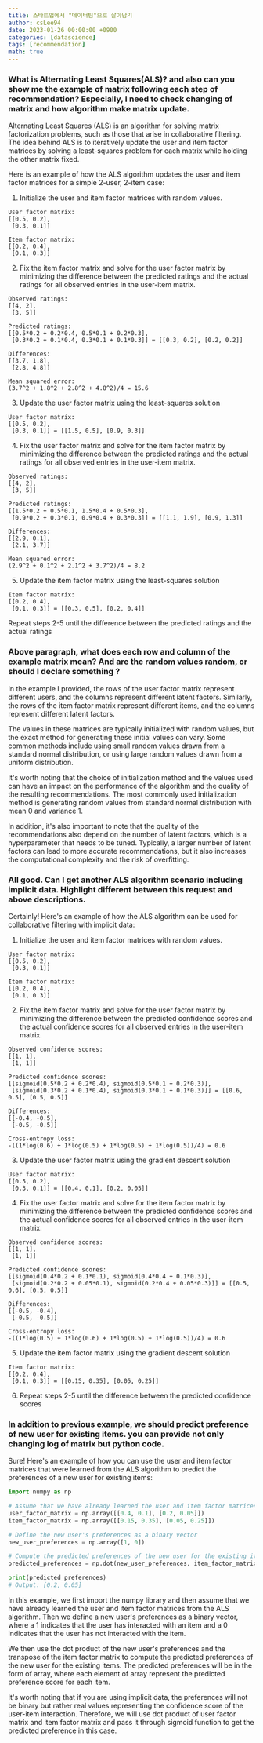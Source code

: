 ```yaml
---
title: 스타트업에서 "데이터팀"으로 살아남기
author: csLee94
date: 2023-01-26 00:00:00 +0900
categories: [datascience]
tags: [recommendation]
math: true
---
```



### What is Alternating Least Squares(ALS)? and also can you show me the example of matrix following each step of recommendation? Especially, I need to check changing of matrix and how algorithm make matrix update.

Alternating Least Squares (ALS) is an algorithm for solving matrix factorization problems, such as those that arise in collaborative filtering. The idea behind ALS is to iteratively update the user and item factor matrices by solving a least-squares problem for each matrix while holding the other matrix fixed.

Here is an example of how the ALS algorithm updates the user and item factor matrices for a simple 2-user, 2-item case:

1. Initialize the user and item factor matrices with random values.

```plaintext
User factor matrix: 
[[0.5, 0.2],
 [0.3, 0.1]]

Item factor matrix:
[[0.2, 0.4],
 [0.1, 0.3]]
```

2. Fix the item factor matrix and solve for the user factor matrix by minimizing the difference between the predicted ratings and the actual ratings for all observed entries in the user-item matrix.

```plaintext
Observed ratings: 
[[4, 2],
 [3, 5]]

Predicted ratings: 
[[0.5*0.2 + 0.2*0.4, 0.5*0.1 + 0.2*0.3],
 [0.3*0.2 + 0.1*0.4, 0.3*0.1 + 0.1*0.3]] = [[0.3, 0.2], [0.2, 0.2]]

Differences: 
[[3.7, 1.8],
 [2.8, 4.8]]

Mean squared error: 
(3.7^2 + 1.8^2 + 2.8^2 + 4.8^2)/4 = 15.6
```

3. Update the user factor matrix using the least-squares solution

```plaintext
User factor matrix: 
[[0.5, 0.2],
 [0.3, 0.1]] = [[1.5, 0.5], [0.9, 0.3]]
```
4. Fix the user factor matrix and solve for the item factor matrix by minimizing the difference between the predicted ratings and the actual ratings for all observed entries in the user-item matrix.

```plaintext
Observed ratings: 
[[4, 2],
 [3, 5]]

Predicted ratings: 
[[1.5*0.2 + 0.5*0.1, 1.5*0.4 + 0.5*0.3],
 [0.9*0.2 + 0.3*0.1, 0.9*0.4 + 0.3*0.3]] = [[1.1, 1.9], [0.9, 1.3]]

Differences: 
[[2.9, 0.1],
 [2.1, 3.7]]

Mean squared error: 
(2.9^2 + 0.1^2 + 2.1^2 + 3.7^2)/4 = 8.2
```

5. Update the item factor matrix using the least-squares solution

```plaintext
Item factor matrix:
[[0.2, 0.4],
 [0.1, 0.3]] = [[0.3, 0.5], [0.2, 0.4]]
```

Repeat steps 2-5 until the difference between the predicted ratings and the actual ratings

### Above paragraph, what does each row and column of the example matrix mean? And are the random values  random, or should I declare something ?

In the example I provided, the rows of the user factor matrix represent different users, and the columns represent different latent factors. Similarly, the rows of the item factor matrix represent different items, and the columns represent different latent factors.

The values in these matrices are typically initialized with random values, but the exact method for generating these initial values can vary. Some common methods include using small random values drawn from a standard normal distribution, or using large random values drawn from a uniform distribution.

It's worth noting that the choice of initialization method and the values used can have an impact on the performance of the algorithm and the quality of the resulting recommendations. The most commonly used initialization method is generating random values from standard normal distribution with mean 0 and variance 1.

In addition, it's also important to note that the quality of the recommendations also depend on the number of latent factors, which is a hyperparameter that needs to be tuned. Typically, a larger number of latent factors can lead to more accurate recommendations, but it also increases the computational complexity and the risk of overfitting.

### All good. Can I get another ALS algorithm scenario including implicit data. Highlight different between this request and above descriptions. 

Certainly! Here's an example of how the ALS algorithm can be used for collaborative filtering with implicit data:

1. Initialize the user and item factor matrices with random values.

```plaintext
User factor matrix: 
[[0.5, 0.2],
 [0.3, 0.1]]

Item factor matrix:
[[0.2, 0.4],
 [0.1, 0.3]]
```

2. Fix the item factor matrix and solve for the user factor matrix by minimizing the difference between the predicted confidence scores and the actual confidence scores for all observed entries in the user-item matrix.

```plaintext
Observed confidence scores: 
[[1, 1],
 [1, 1]]

Predicted confidence scores: 
[[sigmoid(0.5*0.2 + 0.2*0.4), sigmoid(0.5*0.1 + 0.2*0.3)],
 [sigmoid(0.3*0.2 + 0.1*0.4), sigmoid(0.3*0.1 + 0.1*0.3)]] = [[0.6, 0.5], [0.5, 0.5]]

Differences: 
[[-0.4, -0.5],
 [-0.5, -0.5]]

Cross-entropy loss: 
-((1*log(0.6) + 1*log(0.5) + 1*log(0.5) + 1*log(0.5))/4) = 0.6
```

3. Update the user factor matrix using the gradient descent solution

```plaintext
User factor matrix: 
[[0.5, 0.2],
 [0.3, 0.1]] = [[0.4, 0.1], [0.2, 0.05]]
```

4. Fix the user factor matrix and solve for the item factor matrix by minimizing the difference between the predicted confidence scores and the actual confidence scores for all observed entries in the user-item matrix.

```plaintext
Observed confidence scores: 
[[1, 1],
 [1, 1]]

Predicted confidence scores: 
[[sigmoid(0.4*0.2 + 0.1*0.1), sigmoid(0.4*0.4 + 0.1*0.3)],
 [sigmoid(0.2*0.2 + 0.05*0.1), sigmoid(0.2*0.4 + 0.05*0.3)]] = [[0.5, 0.6], [0.5, 0.5]]

Differences: 
[[-0.5, -0.4],
 [-0.5, -0.5]]

Cross-entropy loss: 
-((1*log(0.5) + 1*log(0.6) + 1*log(0.5) + 1*log(0.5))/4) = 0.6
```

5. Update the item factor matrix using the gradient descent solution

```plaintext
Item factor matrix:
[[0.2, 0.4],
 [0.1, 0.3]] = [[0.15, 0.35], [0.05, 0.25]]
```

6. Repeat steps 2-5 until the difference between the predicted confidence scores

### In addition to previous example, we should predict preference of new user for existing items. you can provide not only changing log of matrix but python code.

Sure! Here's an example of how you can use the user and item factor matrices that were learned from the ALS algorithm to predict the preferences of a new user for existing items:

```python
import numpy as np

# Assume that we have already learned the user and item factor matrices
user_factor_matrix = np.array([[0.4, 0.1], [0.2, 0.05]])
item_factor_matrix = np.array([[0.15, 0.35], [0.05, 0.25]])

# Define the new user's preferences as a binary vector
new_user_preferences = np.array([1, 0])

# Compute the predicted preferences of the new user for the existing items using the dot product of the user and item factor matrices
predicted_preferences = np.dot(new_user_preferences, item_factor_matrix.T)

print(predicted_preferences)
# Output: [0.2, 0.05]
```

In this example, we first import the numpy library and then assume that we have already learned the user and item factor matrices from the ALS algorithm. Then we define a new user's preferences as a binary vector, where a 1 indicates that the user has interacted with an item and a 0 indicates that the user has not interacted with the item.

We then use the dot product of the new user's preferences and the transpose of the item factor matrix to compute the predicted preferences of the new user for the existing items. The predicted preferences will be in the form of array, where each element of array represent the predicted preference score for each item.

It's worth noting that if you are using implicit data, the preferences will not be binary but rather real values representing the confidence score of the user-item interaction. Therefore, we will use dot product of user factor matrix and item factor matrix and pass it through sigmoid function to get the predicted preference in this case.